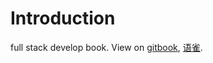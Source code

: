 # Introduction

full stack develop book.
View on [gitbook](https://kyochou.gitbook.io/fullstack/), [语雀](https://www.yuque.com/kyo/fullstack).